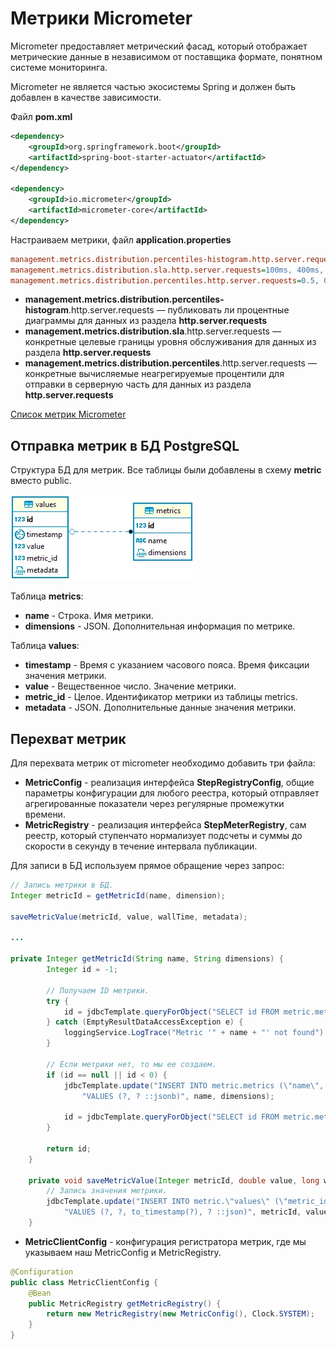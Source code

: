 # Метрики Micrometer

Micrometer предоставляет метрический фасад, который отображает метрические данные в независимом от поставщика формате, понятном системе мониторинга.

Micrometer не является частью экосистемы Spring и должен быть добавлен в качестве зависимости.

Файл **pom.xml**
```xml
<dependency>
    <groupId>org.springframework.boot</groupId>
    <artifactId>spring-boot-starter-actuator</artifactId>
</dependency>

<dependency>
    <groupId>io.micrometer</groupId>
    <artifactId>micrometer-core</artifactId>
</dependency>
```

Настраиваем метрики, файл **application.properties**
```ini
management.metrics.distribution.percentiles-histogram.http.server.requests=true
management.metrics.distribution.sla.http.server.requests=100ms, 400ms, 500ms, 2000ms
management.metrics.distribution.percentiles.http.server.requests=0.5, 0.9, 0.95, 0.99
```
- **management.metrics.distribution.percentiles-histogram**.http.server.requests — публиковать ли процентные диаграммы для данных из раздела **http.server.requests**
- **management.metrics.distribution.sla**.http.server.requests — конкретные целевые границы уровня обслуживания для данных из раздела **http.server.requests**
- **management.metrics.distribution.percentiles**.http.server.requests — конкретные вычисляемые неагрегируемые процентили для отправки в серверную часть для данных из раздела **http.server.requests**

[Список метрик Micrometer](https://docs.spring.io/spring-boot/docs/current/reference/htmlsingle/#actuator.metrics)

## Отправка метрик в БД PostgreSQL

Структура БД для метрик. Все таблицы были добавлены в схему **metric** вместо public.

![Метрики](images/metrics_db.png)

Таблица **metrics**:
- **name** - Строка. Имя метрики.
- **dimensions** - JSON. Дополнительная информация по метрике.

Таблица **values**:
- **timestamp** - Время с указанием часового пояса. Время фиксации значения метрики.
- **value** - Вещественное число. Значение метрики.
- **metric_id** - Целое. Идентификатор метрики из таблицы metrics.
- **metadata** - JSON. Дополнительные данные значения метрики.

## Перехват метрик

Для перехвата метрик от micrometer необходимо добавить три файла:
- **MetricConfig** - реализация интерфейса **StepRegistryConfig**, общие параметры конфигурации для любого реестра, который отправляет агрегированные показатели через регулярные промежутки времени.
- **MetricRegistry** - реализация интерфейса **StepMeterRegistry**, сам реестр, который ступенчато нормализует подсчеты и суммы до скорости в секунду в течение интервала публикации.

Для записи в БД используем прямое обращение через запрос:
```java
// Запись метрики в БД.
Integer metricId = getMetricId(name, dimension);

saveMetricValue(metricId, value, wallTime, metadata);

...

private Integer getMetricId(String name, String dimensions) {
        Integer id = -1;

        // Получаем ID метрики.
        try {
            id = jdbcTemplate.queryForObject("SELECT id FROM metric.metrics WHERE name = ?", Integer.class, name);
        } catch (EmptyResultDataAccessException e) {
            loggingService.LogTrace("Metric '" + name + "' not found");
        }

        // Если метрики нет, то мы ее создаем.
        if (id == null || id < 0) {
            jdbcTemplate.update("INSERT INTO metric.metrics (\"name\", \"dimensions\") " +
                "VALUES (?, ? ::jsonb)", name, dimensions);

            id = jdbcTemplate.queryForObject("SELECT id FROM metric.metrics WHERE name = ?", Integer.class, name);
        }

        return id;
    }

    private void saveMetricValue(Integer metricId, double value, long wallTime, String metadata) {
        // Запись значения метрики.
        jdbcTemplate.update("INSERT INTO metric.\"values\" (\"metric_id\", \"value\", \"timestamp\", \"metadata\") " +
            "VALUES (?, ?, to_timestamp(?), ? ::json)", metricId, value, wallTime, metadata);
    }

```

- **MetricClientConfig** - конфигурация регистратора метрик, где мы указываем наш MetricConfig и MetricRegistry.

```java
@Configuration
public class MetricClientConfig {
    @Bean
    public MetricRegistry getMetricRegistry() {
        return new MetricRegistry(new MetricConfig(), Clock.SYSTEM);
    }
}
```
